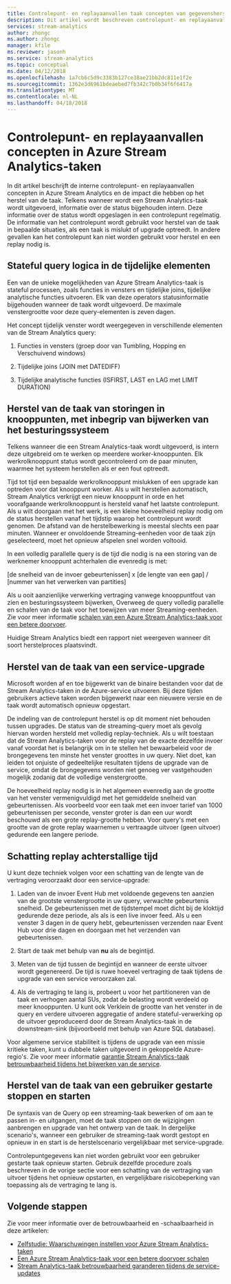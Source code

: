 ```yaml
---
title: Controlepunt- en replayaanvallen taak concepten van gegevensherstel in Azure Stream Analytics
description: Dit artikel wordt beschreven controlepunt- en replayaanvallen taak concepten van gegevensherstel in Azure Stream Analytics.
services: stream-analytics
author: zhongc
ms.author: zhongc
manager: kfile
ms.reviewer: jasonh
ms.service: stream-analytics
ms.topic: conceptual
ms.date: 04/12/2018
ms.openlocfilehash: 1a7cb6c5d9c3383b127ce38ae21bb2dc811e1f2e
ms.sourcegitcommit: 1362e3d6961bdeaebed7fb342c7b0b34f6f6417a
ms.translationtype: MT
ms.contentlocale: nl-NL
ms.lasthandoff: 04/18/2018
---
```

# <a name="checkpoint-and-replay-concepts-in-azure-stream-analytics-jobs"></a>Controlepunt- en replayaanvallen concepten in Azure Stream Analytics-taken
In dit artikel beschrijft de interne controlepunt- en replayaanvallen concepten in Azure Stream Analytics en de impact die hebben op het herstel van de taak. Telkens wanneer wordt een Stream Analytics-taak wordt uitgevoerd, informatie over de status bijgehouden intern. Deze informatie over de status wordt opgeslagen in een controlepunt regelmatig. De informatie van het controlepunt wordt gebruikt voor herstel van de taak in bepaalde situaties, als een taak is mislukt of upgrade optreedt. In andere gevallen kan het controlepunt kan niet worden gebruikt voor herstel en een replay nodig is.

## <a name="stateful-query-logic-in-temporal-elements"></a>Stateful query logica in de tijdelijke elementen
Een van de unieke mogelijkheden van Azure Stream Analytics-taak is stateful processen, zoals functies in vensters en tijdelijke joins, tijdelijke analytische functies uitvoeren. Elk van deze operators statusinformatie bijgehouden wanneer de taak wordt uitgevoerd. De maximale venstergrootte voor deze query-elementen is zeven dagen. 

Het concept tijdelijk venster wordt weergegeven in verschillende elementen van de Stream Analytics query:
1. Functies in vensters (groep door van Tumbling, Hopping en Verschuivend windows)

2. Tijdelijke joins (JOIN met DATEDIFF)

3. Tijdelijke analytische functies (ISFIRST, LAST en LAG met LIMIT DURATION)


## <a name="job-recovery-from-node-failure-including-os-upgrade"></a>Herstel van de taak van storingen in knooppunten, met inbegrip van bijwerken van het besturingssysteem
Telkens wanneer die een Stream Analytics-taak wordt uitgevoerd, is intern deze uitgebreid om te werken op meerdere worker-knooppunten. Elk werkrolknooppunt status wordt gecontroleerd om de paar minuten, waarmee het systeem herstellen als er een fout optreedt.

Tijd tot tijd een bepaalde werkrolknooppunt mislukken of een upgrade kan optreden voor dat knooppunt worker. Als u wilt herstellen automatisch, Stream Analytics verkrijgt een nieuw knooppunt in orde en het voorafgaande werkrolknooppunt is hersteld vanaf het laatste controlepunt. Als u wilt doorgaan met het werk, is een kleine hoeveelheid replay nodig om de status herstellen vanaf het tijdstip waarop het controlepunt wordt genomen. De afstand van de herstelbewerking is meestal slechts een paar minuten. Wanneer er onvoldoende Streaming-eenheden voor de taak zijn geselecteerd, moet het opnieuw afspelen snel worden voltooid. 

In een volledig parallelle query is de tijd die nodig is na een storing van de werknemer knooppunt achterhalen die evenredig is met:

[de snelheid van de invoer gebeurtenissen] x [de lengte van een gap] / [nummer van het verwerken van partities]

Als u ooit aanzienlijke verwerking vertraging vanwege knooppuntfout van zien en besturingssysteem bijwerken, Overweeg de query volledig parallelle en schalen van de taak voor het toewijzen van meer Streaming-eenheden. Zie voor meer informatie [schalen van een Azure Stream Analytics-taak voor een betere doorvoer](stream-analytics-scale-jobs.md).

Huidige Stream Analytics biedt een rapport niet weergeven wanneer dit soort herstelproces plaatsvindt.

## <a name="job-recovery-from-a-service-upgrade"></a>Herstel van de taak van een service-upgrade 
Microsoft worden af en toe bijgewerkt van de binaire bestanden voor dat de Stream Analytics-taken in de Azure-service uitvoeren. Bij deze tijden gebruikers actieve taken worden bijgewerkt naar een nieuwere versie en de taak wordt automatisch opnieuw opgestart. 

De indeling van de controlepunt herstel is op dit moment niet behouden tussen upgrades. De status van de streaming-query moet als gevolg hiervan worden hersteld met volledig replay-techniek. Als u wilt toestaan dat de Stream Analytics-taken voor de replay van de exacte dezelfde invoer vanaf voordat het is belangrijk om in te stellen het bewaarbeleid voor de brongegevens ten minste het venster groottes in uw query. Niet doet, kan leiden tot onjuiste of gedeeltelijke resultaten tijdens de upgrade van de service, omdat de brongegevens worden niet genoeg ver vastgehouden mogelijk zodanig dat de volledige venstergrootte.

De hoeveelheid replay nodig is in het algemeen evenredig aan de grootte van het venster vermenigvuldigd met het gemiddelde snelheid van gebeurtenissen. Als voorbeeld voor een taak met een invoer tarief van 1000 gebeurtenissen per seconde, venster groter is dan een uur wordt beschouwd als een grote replay-grootte hebben. Voor query's met een grootte van de grote replay waarnemen u vertraagde uitvoer (geen uitvoer) gedurende een langere periode. 

## <a name="estimate-replay-catch-up-time"></a>Schatting replay achterstallige tijd
U kunt deze techniek volgen voor een schatting van de lengte van de vertraging veroorzaakt door een service-upgrade:

1. Laden van de invoer Event Hub met voldoende gegevens ten aanzien van de grootste venstergrootte in uw query, verwachte gebeurtenis snelheid. De gebeurtenissen met de tijdstempel moet dicht bij de kloktijd gedurende deze periode, als als is een live invoer feed. Als u een venster 3 dagen in de query hebt, gebeurtenissen verzenden naar Event Hub voor drie dagen en doorgaan met het verzenden van gebeurtenissen. 

2. Start de taak met behulp van **nu** als de begintijd. 

3. Meten van de tijd tussen de begintijd en wanneer de eerste uitvoer wordt gegenereerd. De tijd is ruwe hoeveel vertraging de taak tijdens de upgrade van een service veroorzaken zal.

4. Als de vertraging te lang is, probeert u voor het partitioneren van de taak en verhogen aantal SUs, zodat de belasting wordt verdeeld op meer knooppunten. U kunt ook Verklein de grootte van het venster in de query en verdere uitvoeren aggregatie of andere stateful-verwerking op de uitvoer geproduceerd door de Stream Analytics-taak in de downstream-sink (bijvoorbeeld met behulp van Azure SQL database).

Voor algemene service stabiliteit is tijdens de upgrade van een missie kritieke taken, kunt u dubbele taken uitgevoerd in gekoppelde Azure-regio's. Zie voor meer informatie [garantie Stream Analytics-taak betrouwbaarheid tijdens het bijwerken van de service](stream-analytics-job-reliability.md).

## <a name="job-recovery-from-a-user-initiated-stop-and-start"></a>Herstel van de taak van een gebruiker gestarte stoppen en starten
De syntaxis van de Query op een streaming-taak bewerken of om aan te passen in- en uitgangen, moet de taak stoppen om de wijzigingen aanbrengen en upgrade van het ontwerp van de taak. In dergelijke scenario's, wanneer een gebruiker de streaming-taak wordt gestopt en opnieuw in en start is de herstelscenario vergelijkbaar met service-upgrade. 

Controlepuntgegevens kan niet worden gebruikt voor een gebruiker gestarte taak opnieuw starten. Gebruik dezelfde procedure zoals beschreven in de vorige sectie voor een schatting van de vertraging van uitvoer tijdens het opnieuw opstarten, en vergelijkbare risicobeperking van toepassing als de vertraging te lang is.

## <a name="next-steps"></a>Volgende stappen
Zie voor meer informatie over de betrouwbaarheid en -schaalbaarheid in deze artikelen:
- [Zelfstudie: Waarschuwingen instellen voor Azure Stream Analytics-taken](stream-analytics-set-up-alerts.md)
- [Een Azure Stream Analytics-taak voor een betere doorvoer schalen](stream-analytics-scale-jobs.md)
- [Stream Analytics-taak betrouwbaarheid garanderen tijdens de service-updates](stream-analytics-job-reliability.md)
